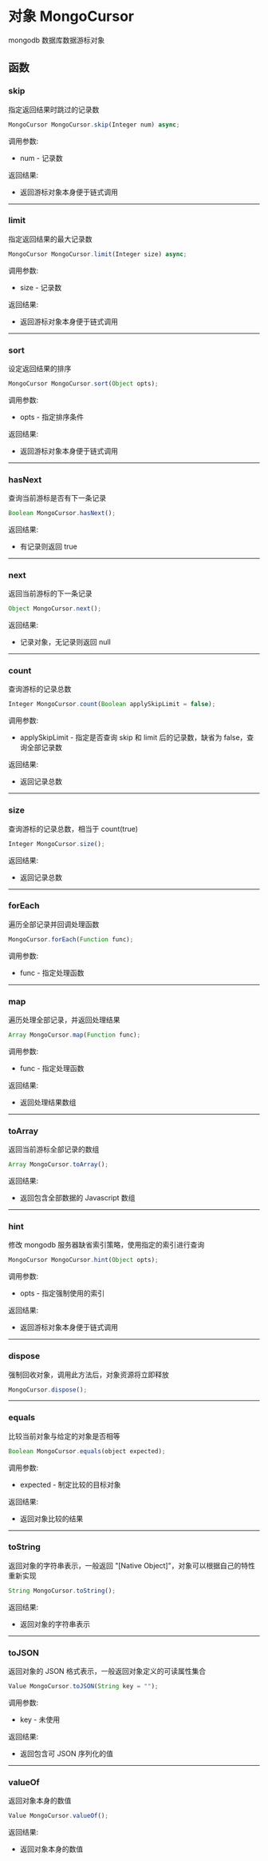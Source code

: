 # 对象 MongoCursor
mongodb 数据库数据游标对象

## 函数
        
### skip
指定返回结果时跳过的记录数
```JavaScript
MongoCursor MongoCursor.skip(Integer num) async;
```

调用参数:
* num - 记录数

返回结果:
* 返回游标对象本身便于链式调用

--------------------------
### limit
指定返回结果的最大记录数
```JavaScript
MongoCursor MongoCursor.limit(Integer size) async;
```

调用参数:
* size - 记录数

返回结果:
* 返回游标对象本身便于链式调用

--------------------------
### sort
设定返回结果的排序
```JavaScript
MongoCursor MongoCursor.sort(Object opts);
```

调用参数:
* opts - 指定排序条件

返回结果:
* 返回游标对象本身便于链式调用

--------------------------
### hasNext
查询当前游标是否有下一条记录
```JavaScript
Boolean MongoCursor.hasNext();
```

返回结果:
* 有记录则返回 true

--------------------------
### next
返回当前游标的下一条记录
```JavaScript
Object MongoCursor.next();
```

返回结果:
* 记录对象，无记录则返回 null

--------------------------
### count
查询游标的记录总数
```JavaScript
Integer MongoCursor.count(Boolean applySkipLimit = false);
```

调用参数:
* applySkipLimit - 指定是否查询 skip 和 limit 后的记录数，缺省为 false，查询全部记录数

返回结果:
* 返回记录总数

--------------------------
### size
查询游标的记录总数，相当于 count(true)
```JavaScript
Integer MongoCursor.size();
```

返回结果:
* 返回记录总数

--------------------------
### forEach
遍历全部记录并回调处理函数
```JavaScript
MongoCursor.forEach(Function func);
```

调用参数:
* func - 指定处理函数

--------------------------
### map
遍历处理全部记录，并返回处理结果
```JavaScript
Array MongoCursor.map(Function func);
```

调用参数:
* func - 指定处理函数

返回结果:
* 返回处理结果数组

--------------------------
### toArray
返回当前游标全部记录的数组
```JavaScript
Array MongoCursor.toArray();
```

返回结果:
* 返回包含全部数据的 Javascript 数组

--------------------------
### hint
修改 mongodb 服务器缺省索引策略，使用指定的索引进行查询
```JavaScript
MongoCursor MongoCursor.hint(Object opts);
```

调用参数:
* opts - 指定强制使用的索引

返回结果:
* 返回游标对象本身便于链式调用

--------------------------
### dispose
强制回收对象，调用此方法后，对象资源将立即释放
```JavaScript
MongoCursor.dispose();
```

--------------------------
### equals
比较当前对象与给定的对象是否相等
```JavaScript
Boolean MongoCursor.equals(object expected);
```

调用参数:
* expected - 制定比较的目标对象

返回结果:
* 返回对象比较的结果

--------------------------
### toString
返回对象的字符串表示，一般返回 "[Native Object]"，对象可以根据自己的特性重新实现
```JavaScript
String MongoCursor.toString();
```

返回结果:
* 返回对象的字符串表示

--------------------------
### toJSON
返回对象的 JSON 格式表示，一般返回对象定义的可读属性集合
```JavaScript
Value MongoCursor.toJSON(String key = "");
```

调用参数:
* key - 未使用

返回结果:
* 返回包含可 JSON 序列化的值

--------------------------
### valueOf
返回对象本身的数值
```JavaScript
Value MongoCursor.valueOf();
```

返回结果:
* 返回对象本身的数值

